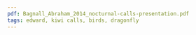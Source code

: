 ```yaml
---
pdf: Bagnall_Abraham_2014_nocturnal-calls-presentation.pdf
tags: edward, kiwi calls, birds, dragonfly
---
```

